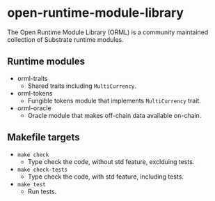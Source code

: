 # open-runtime-module-library
The Open Runtime Module Library (ORML) is a community maintained collection of Substrate runtime modules.

## Runtime modules

- orml-traits
    - Shared traits including `MultiCurrency`.
- orml-tokens
    - Fungible tokens module that implements `MultiCurrency` trait.
- orml-oracle
    - Oracle module that makes off-chain data available on-chain.

## Makefile targets

- `make check`
	- Type check the code, without std feature, exclduing tests.
- `make check-tests`
	- Type check the code, with std feature, including tests.
- `make test`
	- Run tests.
